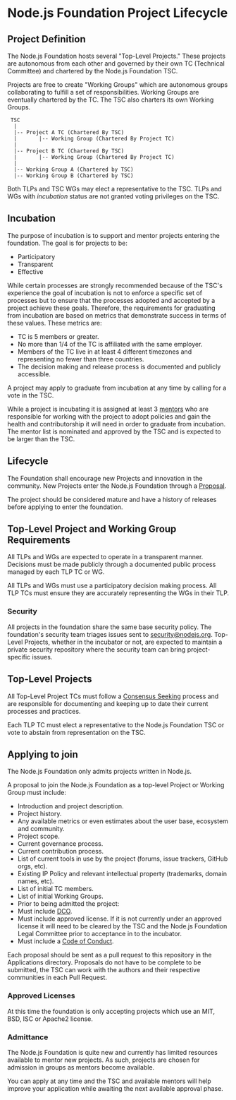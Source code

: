 # Node.js Foundation Project Lifecycle

## Project Definition

The Node.js Foundation hosts several "Top-Level Projects." These projects
are autonomous from each other and governed by their own TC (Technical
Committee) and chartered by the Node.js Foundation TSC.

Projects are free to create "Working Groups" which are autonomous groups
collaborating to fulfill a set of responsibilities. Working Groups are
eventually chartered by the TC. The TSC also charters its own Working
Groups.

```
 TSC
  |
  |-- Project A TC (Chartered By TSC)
  |       |-- Working Group (Chartered By Project TC)
  |
  |-- Project B TC (Chartered By TSC)
  |       |-- Working Group (Chartered By Project TC)
  |
  |-- Working Group A (Chartered by TSC)
  |-- Working Group B (Chartered by TSC)
```

Both TLPs and TSC WGs may elect a representative to the TSC. TLPs and WGs
with *incubation* status are not granted voting privileges on the TSC.

## Incubation

The purpose of incubation is to support and mentor projects entering the
foundation. The goal is for projects to be:

* Participatory
* Transparent
* Effective

While certain processes are strongly recommended because of the TSC's
experience the goal of incubation is not to enforce a specific set of
processes but to ensure that the processes adopted and accepted by a
project achieve these goals. Therefore, the requirements for graduating
from incubation are based on metrics that demonstrate success in terms of
these values. These metrics are:

* TC is 5 members or greater.
* No more than 1/4 of the TC is affiliated with the same employer.
* Members of the TC live in at least 4 different timezones and
representing no fewer than three countries.
* The decision making and release process is documented and publicly accessible.

A project may apply to graduate from incubation at any time by calling
for a vote in the TSC.

While a project is incubating it is assigned at least 3
[mentors](https://github.com/nodejs/TSC/blob/master/README.md#mentors)
who are responsible for working with the project to adopt policies and
gain the health and contributorship it will need in order to graduate
from incubation. The mentor list is nominated and approved by the TSC and
is expected to be larger than the TSC.

## Lifecycle

The Foundation shall encourage new Projects and innovation in the
community. New Projects enter the Node.js Foundation through a
[Proposal](#Proposal).

The project should be considered mature and have a history of releases
before applying to enter the foundation.

## Top-Level Project and Working Group Requirements

All TLPs and WGs are expected to operate in a transparent manner.
Decisions must be made publicly through a documented public process
managed by each TLP TC or WG.

All TLPs and WGs must use a participatory decision making process. All
TLP TCs must ensure they are accurately representing the WGs in their
TLP.

### Security

All projects in the foundation share the same base security policy. The
foundation's security team triages issues sent to security@nodejs.org.
Top-Level Projects, whether in the incubator or not, are expected to
maintain a private security repository where the security team can bring
project-specific issues.

## Top-Level Projects

All Top-Level Project TCs must follow a [Consensus
Seeking](https://en.wikipedia.org/wiki/Consensus-seeking_decision-making)
process and are responsible for documenting and keeping up to date their
current processes and practices.

Each TLP TC must elect a representative to the Node.js Foundation TSC or
vote to abstain from representation on the TSC.

## Applying to join

The Node.js Foundation only admits projects written in Node.js.

A proposal to join the Node.js Foundation as a top-level Project or
Working Group must include:

* Introduction and project description.
* Project history.
* Any available metrics or even estimates about the user base, ecosystem
and community.
* Project scope.
* Current governance process.
* Current contribution process.
* List of current tools in use by the project (forums, issue trackers,
  GitHub orgs, etc).
* Existing IP Policy and relevant intellectual property (trademarks,
  domain names, etc).
* List of initial TC members.
* List of initial Working Groups.
* Prior to being admitted the project:
 * Must include
 [DCO](https://github.com/nodejs/node/blob/master/CONTRIBUTING.md#developers-certificate-of-origin).
 * Must include approved license. If it is not currently under an
 approved license it will need to be cleared by the TSC and the Node.js
 Foundation Legal Committee prior to acceptance in to the incubator.
 * Must include a [Code of Conduct](https://github.com/nodejs/node/blob/master/CONTRIBUTING.md#code-of-conduct).

Each proposal should be sent as a pull request to this repository in the
Applications directory. Proposals do not have to be complete to be
submitted, the TSC can work with the authors and their respective
communities in each Pull Request.

### Approved Licenses

At this time the foundation is only accepting projects which use an MIT,
BSD, ISC or Apache2 license.

### Admittance

The Node.js Foundation is quite new and currently has limited resources
available to mentor new projects. As such, projects are chosen for
admission in groups as mentors become available.

You can apply at any time and the TSC and available mentors will help
improve your application while awaiting the next available approval
phase.
